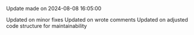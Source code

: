 
Update made on 2024-08-08 16:05:00

Updated on minor fixes
Updated on wrote comments
Updated on adjusted code structure for maintainability